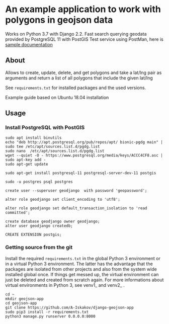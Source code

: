 
An example application to work with polygons in geojson data
===================================

Works on Python 3.7 with Django 2.2.
Fast search querying geodata provided by PostgreSQL 11 with PostGIS
Test service using PostMan, here is <a href="https://documenter.getpostman.com/view/5037826/S1TSYeXJ" target="_blank">sample documentation</a>

About
-----

Allows to create, update, delete, and get polygons
and take a lat/lng pair as arguments and return a list of all polygons that include the given lat/lng

See ``requirements.txt`` for installed packages and the used versions. 

Example guide based on Ubuntu 18.04 installation

Usage
-----



### Install PostgreSQL with PostGIS

    
    sudo apt install binutils
    echo "deb http://apt.postgresql.org/pub/repos/apt/ bionic-pgdg main" | sudo tee /etc/apt/sources.list.d/pgdg.list
    sudo nano  /etc/apt/sources.list.d/pgdg.list
    wget --quiet -O - https://www.postgresql.org/media/keys/ACCC4CF8.asc | sudo apt-key add -
    sudo apt-get update
    
    sudo apt-get install postgresql-11 postgresql-server-dev-11 postgis
    
    sudo -u postgres psql postgres
    
    create user --superuser geodjango  with password 'geopassword';
    
    alter role geodjango set client_encoding to 'utf8';
    
    alter role geodjango set default_transaction_isolation to 'read committed';
    
    create database geodjango owner geodjango;
    alter user geodjango createdb;
    
    CREATE EXTENSION postgis;


### Getting source from the git

Install the required ``requirements.txt`` in the global Python 3 
environment or in a virtual Python 3 environment. The latter has the advantage that 
the packages are isolated from other projects and also from the system wide 
installed global once. If things get messed up, the virtual environment can 
just be deleted and created from scratch again. For more informations about 
virtual environments in Python 3, see venv1_ and venv2_ .

    cd ~
    mkdir geojson-app
    cd geojson-app
    git clone https://github.com/A-Iskakov/django-geojson-app
    sudo pip3 install -r requirements.txt
    python3 manage.py runserver 0.0.0.0:8000


